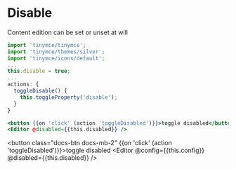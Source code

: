 # Disable

Content edition can be set or unset at will
```js
import 'tinymce/tinymce';
import 'tinymce/themes/silver';
import 'tinymce/icons/default';
...
this.disable = true;
...
actions: {
  toggleDisable() {
    this.toggleProperty('disable');
  }
}
```
```hbs
<button {{on 'click' (action 'toggleDisabled')}}>toggle disabled</button>
<Editor @disabled={{this.disabled}} />
```

<button class="docs-btn docs-mb-2" {{on 'click' (action 'toggleDisabled')}}>toggle disabled</button>
<Editor @config={{this.config}} @disabled={{this.disabled}} />
